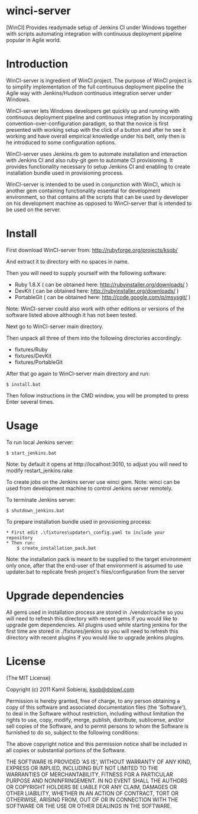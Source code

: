 winci-server
============

[WinCI] Provides readymade setup of Jenkins CI under Windows together with scripts automating integration with continuous deployment pipeline popular in Agile world.

Introduction
============

WinCI-server is ingredient of WinCI project.
The purpose of WinCI project is to simplify implementation of the full continuous deployment pipeline the Agile way with Jenkins/Hudson continuous integration server under Windows.

WinCI-server lets Windows developers get quickly up and running with continuous deployment pipeline and 
continuous integration by incorporating convention-over-configuration paradigm, so that the novice is first presented with 
working setup with the click of a button and after he see it working and have overall empirical knowledge under his belt, 
only then is he introduced to some configuration options.

WinCI-server uses Jenkins.rb gem to automate installation and interaction with Jenkins CI and also ruby-git gem to automate CI provisioning. It provides functionality necessary to setup Jenkins CI and enabling to create installation bundle used in provisioning process.

WinCI-server is intended to be used in conjunction with WinCI, which is another gem containing functionality
essential for development environment, so that contains all the scripts that can be used by developer on his development
machine as opposed to WinCI-server that is intended to be used on the server.

Install
=======

First download WinCI-server from: http://rubyforge.org/projects/ksob/

And extract it to directory with no spaces in name.

Then you will need to supply yourself with the following software:

  * Ruby 1.8.X   ( can be obtained here: http://rubyinstaller.org/downloads/ )
  * DevKit		 ( can be obtained here: http://rubyinstaller.org/downloads/ )
  * PortableGit  ( can be obtained here: http://code.google.com/p/msysgit/ )
  
  Note: WinCI-server could also work with other editions or versions of the software listed above although it has not been tested.

Next go to WinCI-server main directory.

Then unpack all three of them into the following directories accordingly:
	
  * fixtures/Ruby
  * fixtures/DevKit
  * fixtures/PortableGit
	
After that go again to WinCI-server main directory and run:

    $ install.bat

Then follow instructions in the CMD window, you will be prompted to press Enter several times.

Usage
=====

To run local Jenkins server:

	$ start_jenkins.bat
	
 Note: by default it opens at http://localhost:3010, to adjust you will need to modify restart_jenkins.rake

To create jobs on the Jenkins server use winci gem. 
 Note: winci can be used from development machine to control Jenkins server remotely.
	
To terminate Jenkins server:

	$ shutdown_jenkins.bat
	
To prepare installation bundle used in provisioning process:
	
	* First edit .\fixtures\updater\_config.yaml to include your repository
	* Then run: 
		$ create_installation_pack.bat
	
 Note: the installation pack is meant to be supplied to the target environment only once,
       after that the end-user of that environment is assumed to use updater.bat to replicate 
	   fresh project's files/configuration from the server
	   
Upgrade	dependencies  
====================
All gems used in installation process are stored in ./vendor/cache so you will
need to refresh this directory with recent gems if you would like to upgrade gem dependencies.
All plugins used while starting jenkins for the first time are stored in ./fixtures/jenkins so you will
need to refresh this directory with recent plugins if you would like to upgrade jenkins plugins.

License
=======

(The MIT License)

Copyright (c) 2011 Kamil Sobieraj, ksob@dslowl.com

Permission is hereby granted, free of charge, to any person obtaining
a copy of this software and associated documentation files (the
'Software'), to deal in the Software without restriction, including
without limitation the rights to use, copy, modify, merge, publish,
distribute, sublicense, and/or sell copies of the Software, and to
permit persons to whom the Software is furnished to do so, subject to
the following conditions:

The above copyright notice and this permission notice shall be
included in all copies or substantial portions of the Software.

THE SOFTWARE IS PROVIDED 'AS IS', WITHOUT WARRANTY OF ANY KIND,
EXPRESS OR IMPLIED, INCLUDING BUT NOT LIMITED TO THE WARRANTIES OF
MERCHANTABILITY, FITNESS FOR A PARTICULAR PURPOSE AND NONINFRINGEMENT.
IN NO EVENT SHALL THE AUTHORS OR COPYRIGHT HOLDERS BE LIABLE FOR ANY
CLAIM, DAMAGES OR OTHER LIABILITY, WHETHER IN AN ACTION OF CONTRACT,
TORT OR OTHERWISE, ARISING FROM, OUT OF OR IN CONNECTION WITH THE
SOFTWARE OR THE USE OR OTHER DEALINGS IN THE SOFTWARE.